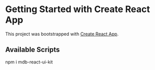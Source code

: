 # Getting Started with Create React App

This project was bootstrapped with [Create React App](https://github.com/facebook/create-react-app).

## Available Scripts

npm i mdb-react-ui-kit
